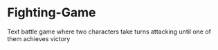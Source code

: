 # Fighting-Game
Text battle game where two characters take turns attacking until one of them achieves victory
